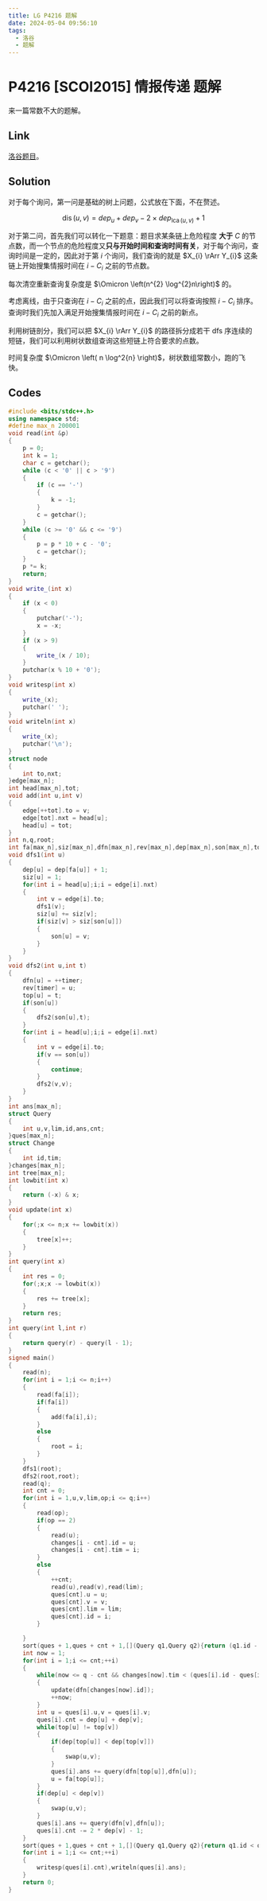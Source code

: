 ```yaml
---
title: LG P4216 题解
date: 2024-05-04 09:56:10
tags:
  - 洛谷
  - 题解
---
```

<!---->
<!--more-->

# P4216 [SCOI2015] 情报传递 题解

来一篇常数不大的题解。

## Link

[洛谷题目](https://www.luogu.com.cn/problem/P4216)。

## Solution

对于每个询问，第一问是基础的树上问题，公式放在下面，不在赘述。

$$\operatorname{dis}\left(u,v\right) = dep_{u} + dep_{v} - 2 \times dep_{\operatorname{lca}\left(u,v\right)} + 1$$

对于第二问，首先我们可以转化一下题意：题目求某条链上危险程度 **大于** $C$ 的节点数，而一个节点的危险程度又**只与开始时间和查询时间有关**，对于每个询问，查询时间是一定的，因此对于第 $i$ 个询问，我们查询的就是 $X_{i} \rArr Y_{i}$ 这条链上开始搜集情报时间在 $i - C_{i}$ 之前的节点数。

每次清空重新查询复杂度是 $\Omicron \left(n^{2} \log^{2}n\right)$ 的。

考虑离线，由于只查询在 $i - C_{i}$ 之前的点，因此我们可以将查询按照 $i - C_{i}$ 排序。查询时我们先加入满足开始搜集情报时间在 $i - C_{i}$ 之前的新点。

利用树链剖分，我们可以把 $X_{i} \rArr Y_{i}$ 的路径拆分成若干 dfs 序连续的短链，我们可以利用树状数组查询这些短链上符合要求的点数。

时间复杂度 $\Omicron \left( n \log^2{n} \right)$，树状数组常数小，跑的飞快。


## Codes

```cpp
#include <bits/stdc++.h>
using namespace std;
#define max_n 200001
void read(int &p)
{
    p = 0;
    int k = 1;
    char c = getchar();
    while (c < '0' || c > '9')
    {
        if (c == '-')
        {
            k = -1;
        }
        c = getchar();
    }
    while (c >= '0' && c <= '9')
    {
        p = p * 10 + c - '0';
        c = getchar();
    }
    p *= k;
    return;
}
void write_(int x)
{
    if (x < 0)
    {
        putchar('-');
        x = -x;
    }
    if (x > 9)
    {
        write_(x / 10);
    }
    putchar(x % 10 + '0');
}
void writesp(int x)
{
    write_(x);
    putchar(' ');
}
void writeln(int x)
{
    write_(x);
    putchar('\n');
}
struct node
{
    int to,nxt;
}edge[max_n];
int head[max_n],tot;
void add(int u,int v)
{
    edge[++tot].to = v;
    edge[tot].nxt = head[u];
    head[u] = tot;
}
int n,q,root;
int fa[max_n],siz[max_n],dfn[max_n],rev[max_n],dep[max_n],son[max_n],top[max_n],timer;
void dfs1(int u)
{
    dep[u] = dep[fa[u]] + 1;
    siz[u] = 1;
    for(int i = head[u];i;i = edge[i].nxt)
    {
        int v = edge[i].to;
        dfs1(v);
        siz[u] += siz[v];
        if(siz[v] > siz[son[u]])
        {
            son[u] = v;
        }
    }
}
void dfs2(int u,int t)
{
    dfn[u] = ++timer;
    rev[timer] = u;
    top[u] = t;
    if(son[u])
    {
        dfs2(son[u],t);
    }
    for(int i = head[u];i;i = edge[i].nxt)
    {
        int v = edge[i].to;
        if(v == son[u])
        {
            continue;
        }
        dfs2(v,v);
    }
}
int ans[max_n];
struct Query
{
    int u,v,lim,id,ans,cnt;
}ques[max_n];
struct Change
{
    int id,tim;
}changes[max_n];
int tree[max_n];
int lowbit(int x)
{
    return (-x) & x;
}
void update(int x)
{
    for(;x <= n;x += lowbit(x))
    {
        tree[x]++;
    }
}
int query(int x)
{
    int res = 0;
    for(;x;x -= lowbit(x))
    {
        res += tree[x];
    }
    return res;
}
int query(int l,int r)
{
    return query(r) - query(l - 1);
}
signed main()
{
    read(n);
    for(int i = 1;i <= n;i++)
    {
        read(fa[i]);
        if(fa[i])
        {
            add(fa[i],i);
        }
        else
        {
            root = i;
        }
    }
    dfs1(root);
    dfs2(root,root);
    read(q);
    int cnt = 0;
    for(int i = 1,u,v,lim,op;i <= q;i++)
    {
        read(op);
        if(op == 2)
        {
            read(u);
            changes[i - cnt].id = u;
            changes[i - cnt].tim = i;
        }
        else
        {
            ++cnt;
            read(u),read(v),read(lim);
            ques[cnt].u = u;
            ques[cnt].v = v;
            ques[cnt].lim = lim;
            ques[cnt].id = i;
        }

    }
    sort(ques + 1,ques + cnt + 1,[](Query q1,Query q2){return (q1.id - q1.lim) < (q2.id - q2.lim);});;
    int now = 1;
    for(int i = 1;i <= cnt;++i)
    {
        while(now <= q - cnt && changes[now].tim < (ques[i].id - ques[i].lim))
        {
            update(dfn[changes[now].id]);
            ++now;
        }
        int u = ques[i].u,v = ques[i].v;
        ques[i].cnt = dep[u] + dep[v];
        while(top[u] != top[v])
        {
            if(dep[top[u]] < dep[top[v]])
            {
                swap(u,v);
            }
            ques[i].ans += query(dfn[top[u]],dfn[u]);
            u = fa[top[u]];
        }
        if(dep[u] < dep[v])
        {
            swap(u,v);
        }
        ques[i].ans += query(dfn[v],dfn[u]);
        ques[i].cnt -= 2 * dep[v] - 1;
    }
    sort(ques + 1,ques + cnt + 1,[](Query q1,Query q2){return q1.id < q2.id;});
    for(int i = 1;i <= cnt;++i)
    {
        writesp(ques[i].cnt),writeln(ques[i].ans);
    }
    return 0;
}
```